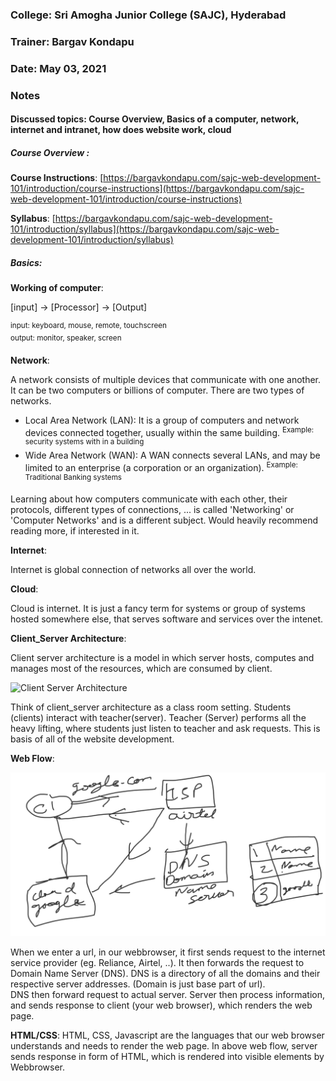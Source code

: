 ### College: Sri Amogha Junior College  (SAJC), Hyderabad
### Trainer: Bargav Kondapu
### Date: May 03, 2021

### Notes 

#### Discussed topics: Course Overview, Basics of a computer, network, internet and intranet, how does website work, cloud 

##### Course Overview :
__Course Instructions__: [https://bargavkondapu.com/sajc-web-development-101/introduction/course-instructions](https://bargavkondapu.com/sajc-web-development-101/introduction/course-instructions)

__Syllabus__: [https://bargavkondapu.com/sajc-web-development-101/introduction/syllabus](https://bargavkondapu.com/sajc-web-development-101/introduction/syllabus)


##### Basics: 

__Working of computer__: 

\[input\] -> \[Processor\] -> \[Output\]

<sup>input: keyboard, mouse, remote, touchscreen </sup>  
<sup>output: monitor, speaker, screen </sup>

__Network__: 

A network consists of multiple devices that communicate with one another. It can be two computers or billions of computer.
There are two types of networks.
- Local Area Network (LAN): It is a group of computers and network devices connected together, usually within the same building. <sup>Example: security systems with in a building </sup>
- Wide Area Network (WAN): A WAN connects several LANs, and may be limited to an enterprise (a corporation or an organization). <sup> Example: Traditional Banking systems </sup>

Learning about how computers communicate with each other, their protocols, different types of connections, ... is called 'Networking' or 'Computer Networks' and is a different subject. Would heavily recommend reading more, if interested in it.  

__Internet__: 

Internet is global connection of networks all over the world. 

__Cloud__: 

Cloud is internet. It is just a fancy term for systems or group of systems hosted somewhere else, that serves software and services over the intenet. 

__Client_Server Architecture__:

Client server architecture is a model in which server hosts, computes and manages most of the resources, which are consumed by client. 

![Client Server Architecture](https://upload.wikimedia.org/wikipedia/commons/thumb/c/c9/Client-server-model.svg/1200px-Client-server-model.svg.png)

Think of client_server architecture as a class room setting. Students (clients) interact with teacher(server). Teacher (Server) performs all the heavy lifting, where students just listen to teacher and ask requests. This is basis of all of the website development. 

__Web Flow__: 

![Web Flow](https://raw.githubusercontent.com/bhar1red/sajc-web-development-101/master/notes/week-1/webflow.png)

When we enter a url, in our webbrowser, it first sends request to the internet service provider (eg. Reliance, Airtel, ..). It then forwards the request to Domain Name Server (DNS). DNS is a directory of all the domains and their respective server addresses. (Domain is just base part of url).  
DNS then forward request to actual server. Server then process information, and sends response to client (your web browser), which renders the web page.

 
__HTML/CSS__: 
HTML, CSS, Javascript are the languages that our web browser understands and needs to render the web page. In above web flow, server sends response in form of HTML, which is rendered into visible elements by Webbrowser. 

